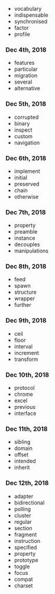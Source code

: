 + vocabulary
+ indispensable
+ synchronised
+ factor
+ profile
### Dec 4th, 2018
+ features
+ particular
+ migration
+ several
+ alternative
### Dec 5th, 2018
+ corrupted
+ binary
+ inspect
+ custom
+ navigation
### Dec 6th, 2018
+ implement
+ initial
+ preserved
+ chain
+ otherwise
### Dec 7th, 2018
+ property
+ preamble
+ instance
+ decouples
+ manipulations
### Dec 8th, 2018
+ feed
+ spawn
+ structure
+ wrapper 
+ further
### Dec 9th, 2018
+ ceil
+ floor
+ interval
+ increment
+ transform
### Dec 10th, 2018
+ protocol
+ chrome
+ excel
+ previous
+ interface
### Dec 11th, 2018
+ sibling
+ domain
+ offset
+ intended
+ inherit
### Dec 12th, 2018
+ adapter
+ bidirectional
+ polling
+ cluster
+ regular
+ section
+ fragment
+ instruction
+ specified
+ property
+ prototype
+ toggle
+ focus
+ compat
+ charset